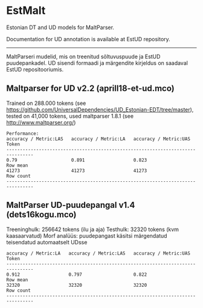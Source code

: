 # EstMalt
Estonian DT and UD models for MaltParser.

Documentation for UD annotation  is available at EstUD repository.

----------------------------

MaltParseri mudelid, mis on treenitud sõltuvuspuude ja EstUD puudepankadel. UD sisendi formaadi ja märgendite kirjeldus on saadaval EstUD repositooriumis.


## Maltparser for UD v2.2 (aprill18-et-ud.mco)
Trained on 288.000 tokens (see https://github.com/UniversalDependencies/UD_Estonian-EDT/tree/master), tested on 41,000 tokens, used maltparser 1.8.1 (see http://www.maltparser.org/)
```
Performance:
accuracy / Metric:LAS   accuracy / Metric:LA   accuracy / Metric:UAS   Token
--------------------------------------------------------------------------------
0.79                    0.891                  0.823                   Row mean
41273                   41273                  41273                   Row count
--------------------------------------------------------------------------------
```


## MaltParser UD-puudepangal v1.4 (dets16kogu.mco)

   Treeninghulk:   256642 tokens (ilu ja aja)
   Testhulk:        32320 tokens (kvm kaasaarvatud)
   Morf analüüs:    puudepangast käsitsi märgendatud teisendatud automaatselt UDsse

```
accuracy / Metric:LA   accuracy / Metric:LAS   accuracy / Metric:UAS   Token
--------------------------------------------------------------------------------
0.912                  0.797                   0.822                   Row mean
32320                  32320                   32320                   Row count
--------------------------------------------------------------------------------
```
